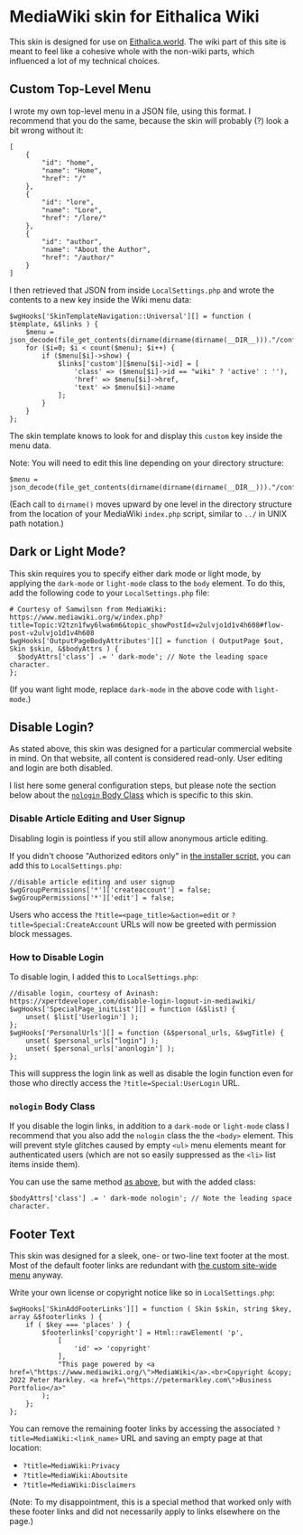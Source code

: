 # MediaWiki skin for Eithalica Wiki

This skin is designed for use on [Eithalica.world](https://eithalica.world). The wiki part of this site is meant to feel like a cohesive whole with the non-wiki parts, which influenced a lot of my technical choices.

## Custom Top-Level Menu

I wrote my own top-level menu in a JSON file, using this format. I recommend that you do the same, because the skin will probably (?) look a bit wrong without it:

	[
		{
			"id": "home",
			"name": "Home",
			"href": "/"
		},
		{
			"id": "lore",
			"name": "Lore",
			"href": "/lore/"
		},
		{
			"id": "author",
			"name": "About the Author",
			"href": "/author/"
		}
	]

I then retrieved that JSON from inside `LocalSettings.php` and wrote the contents to a new key inside the Wiki menu data:

	$wgHooks['SkinTemplateNavigation::Universal'][] = function ( $template, &$links ) {
		$menu = json_decode(file_get_contents(dirname(dirname(dirname(__DIR__)))."/conf/menu.json"));
		for ($i=0; $i < count($menu); $i++) {
			if ($menu[$i]->show) {
				$links['custom'][$menu[$i]->id] = [
					'class' => ($menu[$i]->id == "wiki" ? 'active' : ''),
					'href' => $menu[$i]->href,
					'text' => $menu[$i]->name
				];
			}
		}
	};

The skin template knows to look for and display this `custom` key inside the menu data.

Note: You will need to edit this line depending on your directory structure:

	$menu = json_decode(file_get_contents(dirname(dirname(dirname(__DIR__)))."/conf/menu.json"));

(Each call to `dirname()` moves upward by one level in the directory structure from the location of your MediaWiki `index.php` script, similar to `../` in UNIX path notation.)

## Dark or Light Mode?

This skin requires you to specify either dark mode or light mode, by applying the `dark-mode` or `light-mode` class to the `body` element. To do this, add the following code to your `LocalSettings.php` file:

	# Courtesy of Samwilson from MediaWiki: https://www.mediawiki.org/w/index.php?title=Topic:V2tzn1fwy6lwa6m6&topic_showPostId=v2ulvjo1d1v4h608#flow-post-v2ulvjo1d1v4h608
	$wgHooks['OutputPageBodyAttributes'][] = function ( OutputPage $out, Skin $skin, &$bodyAttrs ) {
	  $bodyAttrs['class'] .= ' dark-mode'; // Note the leading space character.
	};

(If you want light mode, replace `dark-mode` in the above code with `light-mode`.)

## Disable Login?

As stated above, this skin was designed for a particular commercial website in mind. On that website, all content is considered read-only. User editing and login are both disabled.

I list here some general configuration steps, but please note the section below about the [`nologin` Body Class](#nologin-body-class) which is specific to this skin.

### Disable Article Editing and User Signup

Disabling login is pointless if you still allow anonymous article editing.

If you didn't choose "Authorized editors only" in [the installer script](https://www.mediawiki.org/wiki/Manual:Config_script), you can add this to `LocalSettings.php`:

	//disable article editing and user signup
	$wgGroupPermissions['*']['createaccount'] = false;
	$wgGroupPermissions['*']['edit'] = false;

Users who access the `?title=<page_title>&action=edit` or `?title=Special:CreateAccount` URLs will now be greeted with permission block messages.

### How to Disable Login

To disable login, I added this to `LocalSettings.php`:

	//disable login, courtesy of Avinash: https://xpertdeveloper.com/disable-login-logout-in-mediawiki/
	$wgHooks['SpecialPage_initList'][] = function (&$list) {
		unset( $list['Userlogin'] );
	};
	$wgHooks['PersonalUrls'][] = function (&$personal_urls, &$wgTitle) {
		unset( $personal_urls["login"] );
		unset( $personal_urls['anonlogin'] );
	};

This will suppress the login link as well as disable the login function even for those who directly access the `?title=Special:UserLogin` URL.

### `nologin` Body Class

If you disable the login links, in addition to a `dark-mode` or `light-mode` class I recommend that you also add the `nologin` class the the `<body>` element. This will prevent style glitches caused by empty `<ul>` menu elements meant for authenticated users (which are not so easily suppressed as the `<li>` list items inside them).

You can use the same method [as above](#dark-or-light-mode), but with the added class:

	$bodyAttrs['class'] .= ' dark-mode nologin'; // Note the leading space character.

## Footer Text

This skin was designed for a sleek, one- or two-line text footer at the most. Most of the default footer links are redundant with [the custom site-wide menu](#custom-top-level-menu) anyway.

Write your own license or copyright notice like so in `LocalSettings.php`:

	$wgHooks['SkinAddFooterLinks'][] = function ( Skin $skin, string $key, array &$footerlinks ) {
		if ( $key === 'places' ) {
			$footerlinks['copyright'] = Html::rawElement( 'p',
				[
					'id' => 'copyright'
				],
				"This page powered by <a href=\"https://www.mediawiki.org/\">MediaWiki</a>.<br>Copyright &copy; 2022 Peter Markley. <a href=\"https://petermarkley.com\">Business Portfolio</a>"
			);
		};
	};

You can remove the remaining footer links by accessing the associated `?title=MediaWiki:<link_name>` URL and saving an empty page at that location:
- `?title=MediaWiki:Privacy`
- `?title=MediaWiki:Aboutsite`
- `?title=MediaWiki:Disclaimers`

(Note: To my disappointment, this is a special method that worked only with these footer links and did not necessarily apply to links elsewhere on the page.)
